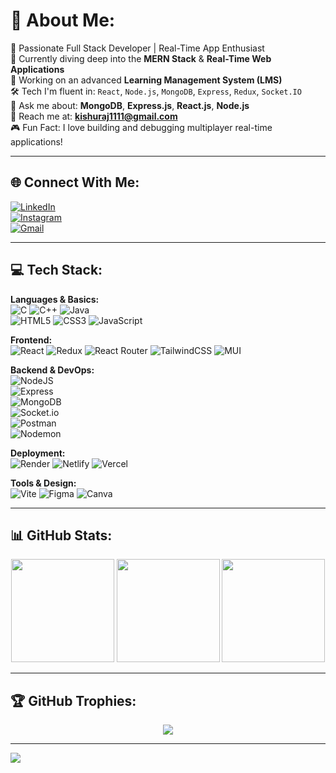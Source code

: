 # 💫 About Me:
🚀 Passionate Full Stack Developer | Real-Time App Enthusiast  
🌱 Currently diving deep into the **MERN Stack** & **Real-Time Web Applications**  
🔭 Working on an advanced **Learning Management System (LMS)**  
🛠️ Tech I'm fluent in: `React`, `Node.js`, `MongoDB`, `Express`, `Redux`, `Socket.IO`  
💬 Ask me about: **MongoDB**, **Express.js**, **React.js**, **Node.js**  
📧 Reach me at: **kishuraj1111@gmail.com**  
🎮 Fun Fact: I love building and debugging multiplayer real-time applications!

---

## 🌐 Connect With Me:
[![LinkedIn](https://img.shields.io/badge/LinkedIn-%230077B5.svg?logo=linkedin&logoColor=white)](https://linkedin.com/in/KishanRaj)  
[![Instagram](https://img.shields.io/badge/Instagram-%23E4405F.svg?logo=Instagram&logoColor=white)](https://instagram.com/r_a_j_0_4_4)  
[![Gmail](https://img.shields.io/badge/Gmail-D14836?logo=gmail&logoColor=white)](mailto:kishuraj1111@gmail.com)

---

## 💻 Tech Stack:
**Languages & Basics:**  
![C](https://img.shields.io/badge/c-%2300599C.svg?style=for-the-badge&logo=c&logoColor=white) 
![C++](https://img.shields.io/badge/c++-%2300599C.svg?style=for-the-badge&logo=c%2B%2B&logoColor=white) 
![Java](https://img.shields.io/badge/java-%23ED8B00.svg?style=for-the-badge&logo=java&logoColor=white)  
![HTML5](https://img.shields.io/badge/html5-%23E34F26.svg?style=for-the-badge&logo=html5&logoColor=white) 
![CSS3](https://img.shields.io/badge/css3-%231572B6.svg?style=for-the-badge&logo=css3&logoColor=white) 
![JavaScript](https://img.shields.io/badge/javascript-%23323330.svg?style=for-the-badge&logo=javascript&logoColor=%23F7DF1E)  

**Frontend:**  
![React](https://img.shields.io/badge/react-%2320232a.svg?style=for-the-badge&logo=react&logoColor=%2361DAFB) 
![Redux](https://img.shields.io/badge/redux-%23593d88.svg?style=for-the-badge&logo=redux&logoColor=white) 
![React Router](https://img.shields.io/badge/React_Router-CA4245?style=for-the-badge&logo=react-router&logoColor=white) 
![TailwindCSS](https://img.shields.io/badge/tailwindcss-%2338B2AC.svg?style=for-the-badge&logo=tailwind-css&logoColor=white) 
![MUI](https://img.shields.io/badge/MUI-%230081CB.svg?style=for-the-badge&logo=mui&logoColor=white)

**Backend & DevOps:**  
![NodeJS](https://img.shields.io/badge/node.js-6DA55F?style=for-the-badge&logo=node.js&logoColor=white)  
![Express](https://img.shields.io/badge/express.js-%23404d59.svg?style=for-the-badge&logo=express&logoColor=%2361DAFB)  
![MongoDB](https://img.shields.io/badge/MongoDB-%234ea94b.svg?style=for-the-badge&logo=mongodb&logoColor=white)  
![Socket.io](https://img.shields.io/badge/Socket.io-black?style=for-the-badge&logo=socket.io&badgeColor=white)  
![Postman](https://img.shields.io/badge/Postman-FF6C37?style=for-the-badge&logo=postman&logoColor=white)  
![Nodemon](https://img.shields.io/badge/nodemon-%23323330.svg?style=for-the-badge&logo=nodemon&logoColor=BBDEAD)

**Deployment:**  
![Render](https://img.shields.io/badge/Render-%46E3B7.svg?style=for-the-badge&logo=render&logoColor=white) 
![Netlify](https://img.shields.io/badge/netlify-%23000000.svg?style=for-the-badge&logo=netlify&logoColor=#00C7B7) 
![Vercel](https://img.shields.io/badge/vercel-%23000000.svg?style=for-the-badge&logo=vercel&logoColor=white)  

**Tools & Design:**  
![Vite](https://img.shields.io/badge/vite-%23646CFF.svg?style=for-the-badge&logo=vite&logoColor=white) 
![Figma](https://img.shields.io/badge/figma-%23F24E1E.svg?style=for-the-badge&logo=figma&logoColor=white) 
![Canva](https://img.shields.io/badge/Canva-%2300C4CC.svg?style=for-the-badge&logo=Canva&logoColor=white)

---

## 📊 GitHub Stats:
<p align="center">
  <img src="https://github-readme-stats.vercel.app/api?username=kishanraj04&theme=tokyonight&hide_border=true&include_all_commits=true&count_private=true" height="165px" />
  <img src="https://github-readme-streak-stats.herokuapp.com?user=kishanraj04&theme=tokyonight&hide_border=true" height="165px" />
  <img src="https://github-readme-stats.vercel.app/api/top-langs/?username=kishanraj04&layout=compact&theme=tokyonight&hide_border=true" height="165px" />
</p>

---

## 🏆 GitHub Trophies:
<p align="center">
  <img src="https://github-profile-trophy.vercel.app/?username=kishanraj04&theme=radical&no-frame=true&margin-w=4" />
</p>

---

[![](https://visitcount.itsvg.in/api?id=kishanraj04&label=Profile%20Views&color=7&icon=5&pretty=true)](https://visitcount.itsvg.in)

<!-- 🌟 Proudly crafted with passion using GPRM (https://gprm.itsvg.in) -->

